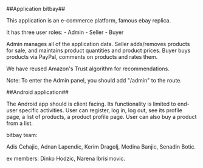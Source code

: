 ##Application bitbay##

This application is an e-commerce platform, famous ebay replica.

It has three user roles:
    - Admin
    - Seller
    - Buyer

Admin manages all of the application data.
Seller adds/removes products for sale, and maintains product quantities and product prices.
Buyer buys products via PayPal, comments on products and rates them.

We have reused Amazon's Trust algorithm for recommendations.

Note:
To enter the Admin panel, you should add "/admin" to the route.


##Android application##

The Android app should is client facing. Its functionality is limited to end-user specific activities.
User can register, log in, log out, see its profile page, a list of products, a product profile page.
User can also buy a product from a list.

bitbay team:

Adis Cehajic,
Adnan Lapendic,
Kerim Dragolj,
Medina Banjic,
Senadin Botic.

ex members:
Dinko Hodzic,
Narena Ibrisimovic.
